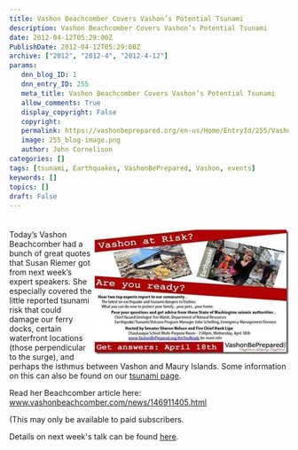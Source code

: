 ```yaml
---
title: Vashon Beachcomber Covers Vashon’s Potential Tsunami
description: Vashon Beachcomber Covers Vashon’s Potential Tsunami
date: 2012-04-12T05:29:00Z
PublishDate: 2012-04-12T05:29:00Z
archive: ["2012", "2012-4", "2012-4-12"]
params:
   dnn_blog_ID: 1
   dnn_entry_ID: 255
   meta_title: Vashon Beachcomber Covers Vashon’s Potential Tsunami
   allow_comments: True
   display_copyright: False
   copyright: 
   permalink: https://vashonbeprepared.org/en-us/Home/EntryId/255/Vashon-Beachcomber-Covers-Vashon-rsquo-s-Potential-Tsunami
   image: 255_blog-image.png
   author: John Cornelison
categories: []
tags: [tsunami, Earthquakes, VashonBePrepared, Vashon, events]
keywords: []
topics: []
draft: False
---
```


<div class="wlWriterHeaderFooter" style="padding-bottom: 4px; margin: 0px; padding-left: 0px; padding-right: 0px; float: none; padding-top: 4px;"></div>
<p><a href="/images/dnnBlog/1/255/Windows-Live-Writer-3f5cc5bff061_1380B-clip_image002_2.jpg"><img width="350" height="225" title="clip_image002" align="right" style="background-image: none;   margin: 0px 0px 5px 5px; padding-left: 0px; padding-right: 0px; display: inline; float: right;   padding-top: 0px;border: 0px;" alt="clip_image002" src="/images/dnnBlog/1/255/Windows-Live-Writer-3f5cc5bff061_1380B-clip_image002_thumb.jpg" /></a>Today&rsquo;s Vashon Beachcomber had a bunch of great quotes that Susan Riemer got from next week&rsquo;s expert speakers. She especially covered the little reported tsunami risk that could damage our ferry docks, certain waterfront locations (those perpendicular to the surge), and perhaps the isthmus between Vashon and Maury Islands. Some information on this can also be found on our <a href="/Areyouready/WhyPrepare/TsunamisSeiches.aspx" target="_blank">tsunami page</a>.</p>
<p>Read her Beachcomber article here: <a href="http://www.vashonbeachcomber.com/news/146911405.html">www.vashonbeachcomber.com/news/146911405.html</a>&nbsp;</p>
<p>(This may only be available to paid subscribers.</p>
<p>Details on next week's talk can be found <a href="/Areyouready.aspx">here</a>.</p>
